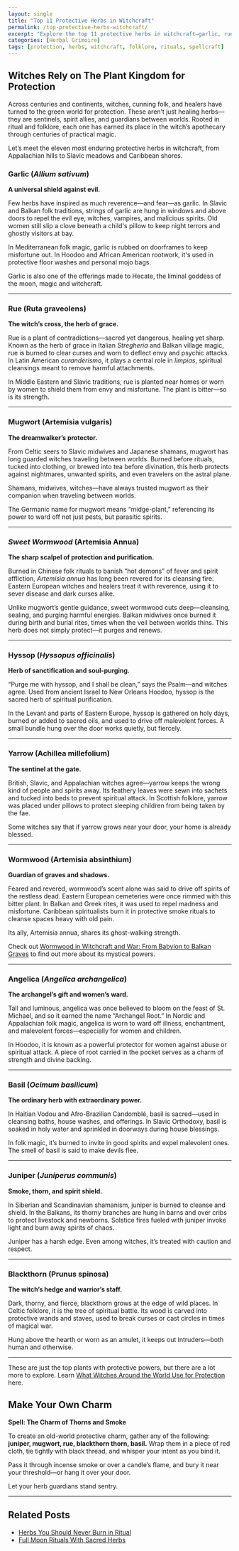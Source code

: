 ```yaml
---
layout: single
title: "Top 11 Protective Herbs in Witchcraft"
permalink: /top-protective-herbs-witchcraft/
excerpt: "Explore the top 11 protective herbs in witchcraft—garlic, rue, mugwort, and more. Discover their folklore, magical uses, and the powerful protection spells used by witches across cultures."
categories: [Herbal Grimoire]
tags: [protection, herbs, witchcraft, folklore, rituals, spellcraft]
---
```


## Witches Rely on The Plant Kingdom for Protection 

Across centuries and continents, witches, cunning folk, and healers have turned to the green world for protection. These aren’t just healing herbs—they are sentinels, spirit allies, and guardians between worlds. Rooted in ritual and folklore, each one has earned its place in the witch’s apothecary through centuries of practical magic.

Let’s meet the eleven most enduring protective herbs in witchcraft, from Appalachian hills to Slavic meadows and Caribbean shores.

### Garlic (*Allium sativum*) 

**A universal shield against evil.**

Few herbs have inspired as much reverence—and fear—as garlic. In Slavic and Balkan folk traditions, strings of garlic are hung in windows and above doors to repel the evil eye, witches, vampires, and malicious spirits. Old women still slip a clove beneath a child's pillow to keep night terrors and ghostly visitors at bay.

In Mediterranean folk magic, garlic is rubbed on doorframes to keep misfortune out. In Hoodoo and African American rootwork, it's used in protective floor washes and personal mojo bags.

Garlic is also one of the offerings made to Hecate, the liminal goddess of the moon, magic and witchcraft. 

---

### Rue (Ruta graveolens)

**The witch’s cross, the herb of grace.**

Rue is a plant of contradictions—sacred yet dangerous, healing yet sharp. Known as the herb of grace in Italian *Stregheria* and Balkan village magic, rue is burned to clear curses and worn to deflect envy and psychic attacks. In Latin American *curanderismo*, it plays a central role in *limpias*, spiritual cleansings meant to remove harmful attachments.

In Middle Eastern and Slavic traditions, rue is planted near homes or worn by women to shield them from envy and misfortune. The plant is bitter—so is its strength.

---

### Mugwort (Artemisia vulgaris)

**The dreamwalker’s protector.**

From Celtic seers to Slavic midwives and Japanese shamans, mugwort has long guarded witches traveling between worlds. Burned before rituals, tucked into clothing, or brewed into tea before divination, this herb protects against nightmares, unwanted spirits, and even travelers on the astral plane.

Shamans, midwives, witches—have always trusted mugwort as their companion when traveling between worlds.

The Germanic name for mugwort means “midge-plant,” referencing its power to ward off not just pests, but parasitic spirits.

---

### *Sweet Wormwood* (Artemisia Annua)

**The sharp scalpel of protection and purification.**

Burned in Chinese folk rituals to banish “hot demons” of fever and spirit affliction, *Artemisia annua* has long been revered for its cleansing fire. Eastern European witches and healers treat it with reverence, using it to sever disease and dark curses alike.

Unlike mugwort’s gentle guidance, sweet wormwood cuts deep—cleansing, sealing, and purging harmful energies. Balkan midwives once burned it during birth and burial rites, times when the veil between worlds thins. This herb does not simply protect—it purges and renews.

---

### Hyssop (*Hyssopus officinalis*)  
**Herb of sanctification and soul-purging.**

“Purge me with hyssop, and I shall be clean,” says the Psalm—and witches agree. Used from ancient Israel to New Orleans Hoodoo, hyssop is the sacred herb of spiritual purification.

In the Levant and parts of Eastern Europe, hyssop is gathered on holy days, burned or added to sacred oils, and used to drive off malevolent forces. A small bundle hung over the door works quietly, but fiercely.

---

### Yarrow (Achillea millefolium)

**The sentinel at the gate.**

British, Slavic, and Appalachian witches agree—yarrow keeps the wrong kind of people and spirits away. Its feathery leaves were sewn into sachets and tucked into beds to prevent spiritual attack. In Scottish folklore, yarrow was placed under pillows to protect sleeping children from being taken by the fae.

Some witches say that if yarrow grows near your door, your home is already blessed.

---

### Wormwood (Artemisia absinthium)

**Guardian of graves and shadows.**

Feared and revered, wormwood’s scent alone was said to drive off spirits of the restless dead. Eastern European cemeteries were once rimmed with this bitter plant. In Balkan and Greek rites, it was used to repel madness and misfortune. Caribbean spiritualists burn it in protective smoke rituals to cleanse spaces heavy with old pain.

Its ally, Artemisia annua, shares its ghost-walking strength.

Check out [Wormwood in Witchcraft and War: From Babylon to Balkan Graves](/wormwood-witchcraft-war) to find out more about its mystical powers.

---

### Angelica (*Angelica archangelica*)  
**The archangel’s gift and women’s ward.**

Tall and luminous, angelica was once believed to bloom on the feast of St. Michael, and so it earned the name “Archangel Root.” In Nordic and Appalachian folk magic, angelica is worn to ward off illness, enchantment, and malevolent forces—especially for women and children.

In Hoodoo, it is known as a powerful protector for women against abuse or spiritual attack. A piece of root carried in the pocket serves as a charm of strength and divine backing.

---

### Basil (*Ocimum basilicum*) 

**The ordinary herb with extraordinary power.**

In Haitian Vodou and Afro-Brazilian Candomblé, basil is sacred—used in cleansing baths, house washes, and offerings. In Slavic Orthodoxy, basil is soaked in holy water and sprinkled in doorways during house blessings.

In folk magic, it’s burned to invite in good spirits and expel malevolent ones. The smell of basil is said to make devils flee.

---

### Juniper (*Juniperus communis*)  

**Smoke, thorn, and spirit shield.**

In Siberian and Scandinavian shamanism, juniper is burned to cleanse and shield. In the Balkans, its thorny branches are hung in barns and over cribs to protect livestock and newborns. Solstice fires fueled with juniper invoke light and burn away spirits of chaos.

Juniper has a harsh edge. Even among witches, it’s treated with caution and respect.

---

### Blackthorn (Prunus spinosa)
**The witch’s hedge and warrior’s staff.**

Dark, thorny, and fierce, blackthorn grows at the edge of wild places. In Celtic folklore, it is the tree of spiritual battle. Its wood is carved into protective wands and staves, used to break curses or cast circles in times of magical war.

Hung above the hearth or worn as an amulet, it keeps out intruders—both human and otherwise.

---

These are just the top plants with protective powers, but there are a lot more to explore. Learn [What Witches Around the World Use for Protection](/world-magic-for-protection/) here.

## Make Your Own Charm
**Spell: The Charm of Thorns and Smoke**

To create an old-world protective charm, gather any of the following: **juniper, mugwort, rue, blackthorn thorn, basil.** Wrap them in a piece of red cloth, tie tightly with black thread, and whisper your intent as you bind it. 

Pass it through incense smoke or over a candle’s flame, and bury it near your threshold—or hang it over your door.

Let your herb guardians stand sentry.

---

## Related Posts

- [Herbs You Should Never Burn in Ritual](/never-burn-herbs/)
- [Full Moon Rituals With Sacred Herbs ](/full-moon-rituals/)

